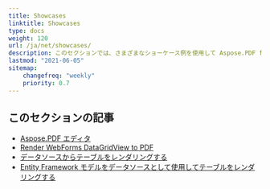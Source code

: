 ```yaml
---
title: Showcases
linktitle: Showcases
type: docs
weight: 120
url: /ja/net/showcases/
description: このセクションでは、さまざまなショーケース例を使用して Aspose.PDF for .NET の使用方法を説明します。
lastmod: "2021-06-05"
sitemap:
    changefreq: "weekly"
    priority: 0.7
---
```


## このセクションの記事

- [Aspose.PDF エディタ](/pdf/ja/net/aspose-pdf-editor/)
- [Render WebForms DataGridView to PDF](/pdf/ja/net/render-webforms-datagridview-to-pdf/)
- [データソースからテーブルをレンダリングする](/pdf/ja/net/render-table-from-the-data-source/)
- [Entity Framework モデルをデータソースとして使用してテーブルをレンダリングする](/pdf/ja/net/render-table-using-entity-framework-model-as-data-source/)


